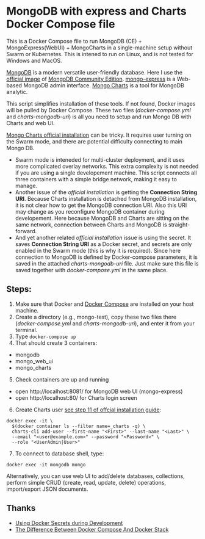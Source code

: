 # MongoDB with express and Charts Docker Compose file
This is a Docker Compose file to run MongoDB (CE) + MongoExpress(WebUI) + MongoCharts in a single-machine setup without Swarm or Kubernetes.
This is intened to run on Linux, and is not tested for Windows and MacOS. 

[MongoDB](https://www.mongodb.com/) is a modern versatile user-friendly database. Here I use the [official image](https://hub.docker.com/_/mongo) of [MongoDB Community Edition](https://docs.mongodb.com/manual/installation/#mongodb-community-edition-installation-tutorials).
[mongo-express](https://hub.docker.com/_/mongo-express) is a Web-based MongoDB admin interface. 
[Mongo Charts](https://docs.mongodb.com/charts/current/) is a tool for MongoDB analytic.

This script simplifies installation of these tools. If not found, Docker images will be pulled by Docker Compose. These two files (*docker-compose.yml* and *charts-mongodb-uri*) is all you need to setup and run Mongo DB with Charts and web UI.

[Mongo Charts official installation](https://docs.mongodb.com/charts/current/installation) can be tricky. It requires user turning on the Swarm mode, and there are potential difficulty connecting to main Mongo DB. 
* Swarm mode is inteneded for multi-cluster deployment, and it uses more complicated overlay networks. This extra complexity is not needed if you are using a single developement machine. This script connects all three containers with a simple bridge network, making it easy to manage. 
* Another issue of the *official installation* is getting the **Connection String URI**. Because Charts installation is detached from MongoDB installation, it is not clear how to get the MongoDB connection URI. Also this URI may change as you reconfigure MongoDB container during developement. Here because MongoDB and Charts are sitting on the same network, connection between Charts and MongoDB is straight-forward.
* And yet another related *official installation* issue is using the secret. It saves **Connection String URI** as a Docker secret, and secrets are only enabled in the Swarm mode (this is why it is required). Since here connection to MongoDB is defined by Docker-compose parameters, it is saved in the attached *charts-mongodb-uri* file. Just make sure this file is saved together with *docker-compose.yml* in the same place.


## Steps:
1. Make sure that Docker and [Docker Compose](https://github.com/docker/compose) are installed on your host machine. 
2. Create a directory (e.g., mongo-test), copy these two files there (*docker-compose.yml* and *charts-mongodb-uri*), and enter it from your terminal.
3. Type `docker-compose up`
4. That should create 3 containers:
  * mongodb
  * mongo_web_ui
  * mongo_charts
5. Check containers are up and running
  * open http://localhost:8081/ for MongoDB web UI (mongo-express)
  * open http://localhost:80/ for Charts login screen
6. Create Charts user [see step 11 of offcial installation guide](https://docs.mongodb.com/charts/current/installation):
```shell  
docker exec -it \
  $(docker container ls --filter name=_charts -q) \
  charts-cli add-user --first-name "<First>" --last-name "<Last>" \
  --email "<user@example.com>" --password "<Password>" \
  --role "<UserAdmin|User>"
```
7. To connect to database shell, type:
```shell
docker exec -it mongodb mongo
```
Alternatively, you can use web UI to add/delete databases, collections, perform simple CRUD (create, read, update, delete) operations, import/export JSON documents.

## Thanks
* [Using Docker Secrets during Development](https://blog.mikesir87.io/2017/05/using-docker-secrets-during-development/)
* [The Difference Between Docker Compose And Docker Stack](https://vsupalov.com/difference-docker-compose-and-docker-stack/)
